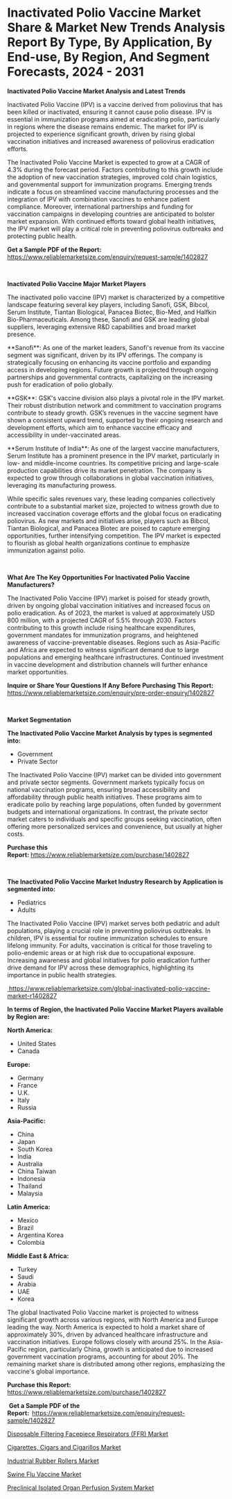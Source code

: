<p><h1>Inactivated Polio Vaccine Market Share & Market New Trends Analysis Report By Type, By Application, By End-use, By Region, And Segment Forecasts, 2024 - 2031</h1></p><p><strong>Inactivated Polio Vaccine Market Analysis and Latest Trends</strong></p>
<p><p>Inactivated Polio Vaccine (IPV) is a vaccine derived from poliovirus that has been killed or inactivated, ensuring it cannot cause polio disease. IPV is essential in immunization programs aimed at eradicating polio, particularly in regions where the disease remains endemic. The market for IPV is projected to experience significant growth, driven by rising global vaccination initiatives and increased awareness of poliovirus eradication efforts. </p><p>The Inactivated Polio Vaccine Market is expected to grow at a CAGR of 4.3% during the forecast period. Factors contributing to this growth include the adoption of new vaccination strategies, improved cold chain logistics, and governmental support for immunization programs. Emerging trends indicate a focus on streamlined vaccine manufacturing processes and the integration of IPV with combination vaccines to enhance patient compliance. Moreover, international partnerships and funding for vaccination campaigns in developing countries are anticipated to bolster market expansion. With continued efforts toward global health initiatives, the IPV market will play a critical role in preventing poliovirus outbreaks and protecting public health.</p></p>
<p><strong>Get a Sample PDF of the Report:&nbsp;</strong> <a href="https://www.reliablemarketsize.com/enquiry/request-sample/1402827?utm_campaign=1133&utm_medium=2&utm_source=Github&utm_content=ia&utm_term=23102024&utm_id=inactivated-polio-vaccine">https://www.reliablemarketsize.com/enquiry/request-sample/1402827</a></p>
<p>&nbsp;</p>
<p><strong>Inactivated Polio Vaccine Major Market Players</strong></p>
<p><p>The inactivated polio vaccine (IPV) market is characterized by a competitive landscape featuring several key players, including Sanofi, GSK, Bibcol, Serum Institute, Tiantan Biological, Panacea Biotec, Bio-Med, and Halfkin Bio-Pharmaceuticals. Among these, Sanofi and GSK are leading global suppliers, leveraging extensive R&D capabilities and broad market presence.</p><p>**Sanofi**: As one of the market leaders, Sanofi's revenue from its vaccine segment was significant, driven by its IPV offerings. The company is strategically focusing on enhancing its vaccine portfolio and expanding access in developing regions. Future growth is projected through ongoing partnerships and governmental contracts, capitalizing on the increasing push for eradication of polio globally.</p><p>**GSK**: GSK's vaccine division also plays a pivotal role in the IPV market. Their robust distribution network and commitment to vaccination programs contribute to steady growth. GSK’s revenues in the vaccine segment have shown a consistent upward trend, supported by their ongoing research and development efforts, which aim to enhance vaccine efficacy and accessibility in under-vaccinated areas.</p><p>**Serum Institute of India**: As one of the largest vaccine manufacturers, Serum Institute has a prominent presence in the IPV market, particularly in low- and middle-income countries. Its competitive pricing and large-scale production capabilities drive its market penetration. The company is expected to grow through collaborations in global vaccination initiatives, leveraging its manufacturing prowess.</p><p>While specific sales revenues vary, these leading companies collectively contribute to a substantial market size, projected to witness growth due to increased vaccination coverage efforts and the global focus on eradicating poliovirus. As new markets and initiatives arise, players such as Bibcol, Tiantan Biological, and Panacea Biotec are poised to capture emerging opportunities, further intensifying competition. The IPV market is expected to flourish as global health organizations continue to emphasize immunization against polio.</p></p>
<p>&nbsp;</p>
<p><strong>What Are The Key Opportunities For Inactivated Polio Vaccine Manufacturers?</strong></p>
<p><p>The Inactivated Polio Vaccine (IPV) market is poised for steady growth, driven by ongoing global vaccination initiatives and increased focus on polio eradication. As of 2023, the market is valued at approximately USD 800 million, with a projected CAGR of 5.5% through 2030. Factors contributing to this growth include rising healthcare expenditures, government mandates for immunization programs, and heightened awareness of vaccine-preventable diseases. Regions such as Asia-Pacific and Africa are expected to witness significant demand due to large populations and emerging healthcare infrastructures. Continued investment in vaccine development and distribution channels will further enhance market opportunities.</p></p>
<p><strong>Inquire or Share Your Questions If Any Before Purchasing This Report:</strong> <a href="https://www.reliablemarketsize.com/enquiry/pre-order-enquiry/1402827?utm_campaign=1133&utm_medium=2&utm_source=Github&utm_content=ia&utm_term=23102024&utm_id=inactivated-polio-vaccine">https://www.reliablemarketsize.com/enquiry/pre-order-enquiry/1402827</a></p>
<p>&nbsp;</p>
<p><strong>Market Segmentation</strong></p>
<p><strong>The Inactivated Polio Vaccine Market Analysis by types is segmented into:</strong></p>
<p><ul><li>Government</li><li>Private Sector</li></ul></p>
<p><p>The Inactivated Polio Vaccine (IPV) market can be divided into government and private sector segments. Government markets typically focus on national vaccination programs, ensuring broad accessibility and affordability through public health initiatives. These programs aim to eradicate polio by reaching large populations, often funded by government budgets and international organizations. In contrast, the private sector market caters to individuals and specific groups seeking vaccination, often offering more personalized services and convenience, but usually at higher costs.</p></p>
<p><strong>Purchase this Report:&nbsp;</strong><a href="https://www.reliablemarketsize.com/purchase/1402827?utm_campaign=1133&utm_medium=2&utm_source=Github&utm_content=ia&utm_term=23102024&utm_id=inactivated-polio-vaccine">https://www.reliablemarketsize.com/purchase/1402827</a></p>
<p>&nbsp;</p>
<p><strong>The Inactivated Polio Vaccine Market Industry Research by Application is segmented into:</strong></p>
<p><ul><li>Pediatrics</li><li>Adults</li></ul></p>
<p><p>The Inactivated Polio Vaccine (IPV) market serves both pediatric and adult populations, playing a crucial role in preventing poliovirus outbreaks. In children, IPV is essential for routine immunization schedules to ensure lifelong immunity. For adults, vaccination is critical for those traveling to polio-endemic areas or at high risk due to occupational exposure. Increasing awareness and global initiatives for polio eradication further drive demand for IPV across these demographics, highlighting its importance in public health strategies.</p></p>
<p><a href="https://www.reliablemarketsize.com/global-inactivated-polio-vaccine-market-r1402827?utm_campaign=1133&utm_medium=2&utm_source=Github&utm_content=ia&utm_term=23102024&utm_id=inactivated-polio-vaccine">&nbsp;https://www.reliablemarketsize.com/global-inactivated-polio-vaccine-market-r1402827</a></p>
<p><strong>In terms of Region, the Inactivated Polio Vaccine Market Players available by Region are:</strong></p>
<p>
    <p> <strong> North America: </strong>
        <ul>
            <li>United States</li>
            <li>Canada</li>
        </ul>
        </p> 
    <p> <strong> Europe: </strong>
        <ul>
            <li>Germany</li>
            <li>France</li>
            <li>U.K.</li>
            <li>Italy</li>
            <li>Russia</li>
        </ul>
        </p> 
    <p> <strong> Asia-Pacific: </strong>
        <ul>
            <li>China</li>
            <li>Japan</li>
            <li>South Korea</li>
            <li>India</li>
            <li>Australia</li>
            <li>China Taiwan</li>
            <li>Indonesia</li>
            <li>Thailand</li>
            <li>Malaysia</li>
        </ul>
        </p> 
    <p> <strong> Latin America: </strong>
        <ul>
            <li>Mexico</li>
            <li>Brazil</li>
            <li>Argentina Korea</li>
            <li>Colombia</li>
        </ul>
        </p> 
    <p> <strong> Middle East & Africa: </strong>
        <ul>
            <li>Turkey</li>
            <li>Saudi</li>
            <li>Arabia</li>
            <li>UAE</li>
            <li>Korea</li>
        </ul>
    </p>
    </p>
<p><p>The global Inactivated Polio Vaccine market is projected to witness significant growth across various regions, with North America and Europe leading the way. North America is expected to hold a market share of approximately 30%, driven by advanced healthcare infrastructure and vaccination initiatives. Europe follows closely with around 25%. In the Asia-Pacific region, particularly China, growth is anticipated due to increased government vaccination programs, accounting for about 20%. The remaining market share is distributed among other regions, emphasizing the vaccine's global importance.</p></p>
<p><strong>Purchase this Report: </strong><a href="https://www.reliablemarketsize.com/purchase/1402827?utm_campaign=1133&utm_medium=2&utm_source=Github&utm_content=ia&utm_term=23102024&utm_id=inactivated-polio-vaccine">https://www.reliablemarketsize.com/purchase/1402827</a></p>
<p>&nbsp;<strong>Get a Sample PDF of the Report:&nbsp;&nbsp;</strong><a href="https://www.reliablemarketsize.com/enquiry/request-sample/1402827?utm_campaign=1133&utm_medium=2&utm_source=Github&utm_content=ia&utm_term=23102024&utm_id=inactivated-polio-vaccine">https://www.reliablemarketsize.com/enquiry/request-sample/1402827</a></p>
<p><strong></strong></p>
<p><p><a href="https://www.linkedin.com/pulse/disposable-filtering-facepiece-respirators-ffr-market-share-djubf?utm_campaign=1133&utm_medium=2&utm_source=Github&utm_content=ia&utm_term=23102024&utm_id=inactivated-polio-vaccine">Disposable Filtering Facepiece Respirators (FFR) Market</a></p><p><a href="https://www.linkedin.com/pulse/insights-cigarettes-cigars-cigarillos-market-size-which-expanding-ilzxe?utm_campaign=1133&utm_medium=2&utm_source=Github&utm_content=ia&utm_term=23102024&utm_id=inactivated-polio-vaccine">Cigarettes, Cigars and Cigarillos Market</a></p><p><a href="https://issuu.com/reportprime-2/docs/industrial-rubber-rollers-market-si_4d86e7f0520ebb?utm_campaign=1133&utm_medium=2&utm_source=Github&utm_content=ia&utm_term=23102024&utm_id=inactivated-polio-vaccine">Industrial Rubber Rollers Market</a></p><p><a href="https://github.com/lakeishabuahb/Market-Research-Report-List-1/blob/main/swine-flu-vaccine-market.md?utm_campaign=1133&utm_medium=2&utm_source=Github&utm_content=ia&utm_term=23102024&utm_id=inactivated-polio-vaccine">Swine Flu Vaccine Market</a></p><p><a href="https://github.com/sandygraoj2/Market-Research-Report-List-1/blob/main/preclinical-isolated-organ-perfusion-system-market.md?utm_campaign=1133&utm_medium=2&utm_source=Github&utm_content=ia&utm_term=23102024&utm_id=inactivated-polio-vaccine">Preclinical Isolated Organ Perfusion System Market</a></p></p>